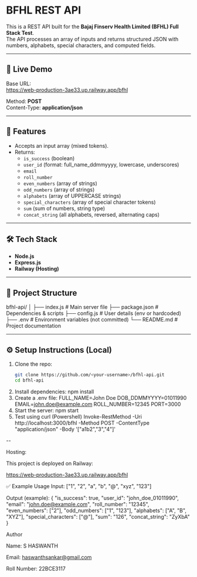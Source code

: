 # BFHL REST API

This is a REST API built for the **Bajaj Finserv Health Limited (BFHL) Full Stack Test**.  
The API processes an array of inputs and returns structured JSON with numbers, alphabets, special characters, and computed fields.

---

## 🚀 Live Demo
Base URL:  
https://web-production-3ae33.up.railway.app/bfhl


Method: **POST**  
Content-Type: **application/json**

---

## 📌 Features

- Accepts an input array (mixed tokens).
- Returns:
  - `is_success` (boolean)  
  - `user_id` (format: full_name_ddmmyyyy, lowercase, underscores)  
  - `email`  
  - `roll_number`  
  - `even_numbers` (array of strings)  
  - `odd_numbers` (array of strings)  
  - `alphabets` (array of UPPERCASE strings)  
  - `special_characters` (array of special character tokens)  
  - `sum` (sum of numbers, string type)  
  - `concat_string` (all alphabets, reversed, alternating caps)

---

## 🛠️ Tech Stack

- **Node.js**
- **Express.js**
- **Railway (Hosting)**

---

## 📂 Project Structure
bfhl-api/
│
├── index.js # Main server file
├── package.json # Dependencies & scripts
├── config.js # User details (env or hardcoded)
├── .env # Environment variables (not committed)
└── README.md # Project documentation

---

## ⚙️ Setup Instructions (Local)

1. Clone the repo:
   ```bash
   git clone https://github.com/<your-username>/bfhl-api.git
   cd bfhl-api
2. Install dependencies:
  npm install
3. Create a .env file:
  FULL_NAME=John Doe
  DOB_DDMMYYYY=01011990
  EMAIL=john.doe@example.com
  ROLL_NUMBER=12345
  PORT=3000
4. Start the server:
   npm start
5. Test using curl (Powershell)
   Invoke-RestMethod -Uri http://localhost:3000/bfhl -Method POST -ContentType "application/json" -Body '["a1b2","3","4"]'


--


Hosting:

This project is deployed on Railway:

https://web-production-3ae33.up.railway.app/bfhl

✅ Example Usage
Input:
["1", "2", "a", "b", "@", "xyz", "123"]

Output (example):
{
  "is_success": true,
  "user_id": "john_doe_01011990",
  "email": "john.doe@example.com",
  "roll_number": "12345",
  "even_numbers": ["2"],
  "odd_numbers": ["1", "123"],
  "alphabets": ["A", "B", "XYZ"],
  "special_characters": ["@"],
  "sum": "126",
  "concat_string": "ZyXbA"
}


 Author

Name: S HASWANTH

Email: haswanthsankar@gmail.com

Roll Number: 22BCE3117
